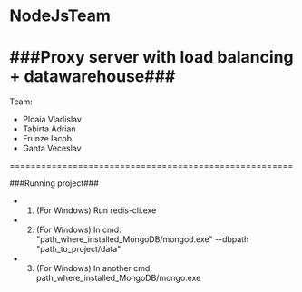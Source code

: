 # NodeJsTeam
###Proxy server with load balancing + datawarehouse###
======================================================
Team:
*	Ploaia Vladislav
* 	Tabirta Adrian
*	Frunze Iacob
*	Ganta Veceslav

======================================================

###Running project###

*	1) (For Windows) Run redis-cli.exe
*	2) (For Windows) In cmd: "path_where_installed_MongoDB/mongod.exe" --dbpath "path_to_project/data"
*	3) (For Windows) In another cmd: path_where_installed_MongoDB/mongo.exe  